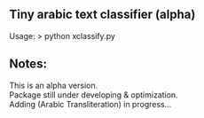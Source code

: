 ## Tiny arabic text classifier (alpha)
Usage: > python xclassify.py

## Notes:
This is an alpha version.  
Package still under developing & optimization.  
Adding (Arabic Transliteration) in progress...  
